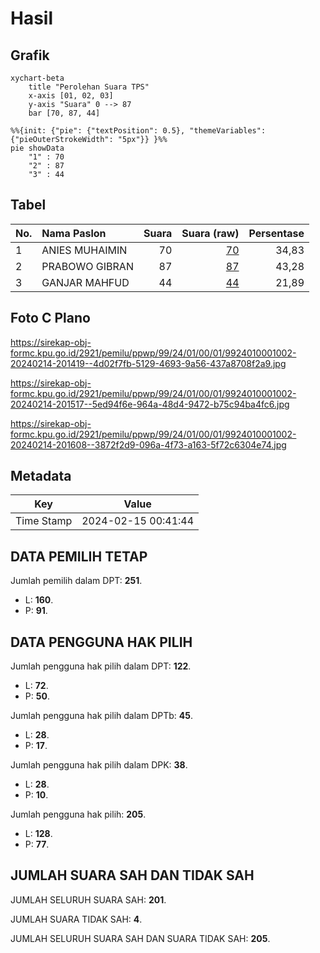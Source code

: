 # Hasil

## Grafik

```mermaid
xychart-beta
    title "Perolehan Suara TPS"
    x-axis [01, 02, 03]
    y-axis "Suara" 0 --> 87
    bar [70, 87, 44]
```

```mermaid
%%{init: {"pie": {"textPosition": 0.5}, "themeVariables": {"pieOuterStrokeWidth": "5px"}} }%%
pie showData
    "1" : 70
    "2" : 87
    "3" : 44
```

## Tabel

| No. | Nama Paslon    | Suara | Suara (raw) | Persentase |
|:--- |:-------------- | -----:| -----------:| ----------:|
| 1   | ANIES MUHAIMIN | 70    | [70][p-1]   | 34,83      |
| 2   | PRABOWO GIBRAN | 87    | [87][p-2]   | 43,28      |
| 3   | GANJAR MAHFUD  | 44    | [44][p-3]   | 21,89      |


[p-1]: https://github.com/gigit-pemilu/pemilu-2024-99-luar-negeri/blob/main/pilpres/hitung-suara/sub/99-luar-negeri/sub/24-budapest-hongaria/sub/01-budapest-hongaria/sub/0001-budapest-hongaria/sub/002-tps-001/sub/paslon-1.txt
[p-2]: https://github.com/gigit-pemilu/pemilu-2024-99-luar-negeri/blob/main/pilpres/hitung-suara/sub/99-luar-negeri/sub/24-budapest-hongaria/sub/01-budapest-hongaria/sub/0001-budapest-hongaria/sub/002-tps-001/sub/paslon-2.txt
[p-3]: https://github.com/gigit-pemilu/pemilu-2024-99-luar-negeri/blob/main/pilpres/hitung-suara/sub/99-luar-negeri/sub/24-budapest-hongaria/sub/01-budapest-hongaria/sub/0001-budapest-hongaria/sub/002-tps-001/sub/paslon-3.txt

## Foto C Plano

https://sirekap-obj-formc.kpu.go.id/2921/pemilu/ppwp/99/24/01/00/01/9924010001002-20240214-201419--4d02f7fb-5129-4693-9a56-437a8708f2a9.jpg

https://sirekap-obj-formc.kpu.go.id/2921/pemilu/ppwp/99/24/01/00/01/9924010001002-20240214-201517--5ed94f6e-964a-48d4-9472-b75c94ba4fc6.jpg

https://sirekap-obj-formc.kpu.go.id/2921/pemilu/ppwp/99/24/01/00/01/9924010001002-20240214-201608--3872f2d9-096a-4f73-a163-5f72c6304e74.jpg


## Metadata

| Key        | Value               |
| ---------- | ------------------- |
| Time Stamp | 2024-02-15 00:41:44 |


## DATA PEMILIH TETAP

Jumlah pemilih dalam DPT: **251**.
 * L: **160**.
 * P: **91**.

## DATA PENGGUNA HAK PILIH

Jumlah pengguna hak pilih dalam DPT: **122**.
 * L: **72**.
 * P: **50**.

Jumlah pengguna hak pilih dalam DPTb: **45**.
 * L: **28**.
 * P: **17**.

Jumlah pengguna hak pilih dalam DPK: **38**.
 * L: **28**.
 * P: **10**.

Jumlah pengguna hak pilih: **205**.
 * L: **128**.
 * P: **77**.

## JUMLAH SUARA SAH DAN TIDAK SAH

JUMLAH SELURUH SUARA SAH: **201**.

JUMLAH SUARA TIDAK SAH: **4**.

JUMLAH SELURUH SUARA SAH DAN SUARA TIDAK SAH: **205**.


